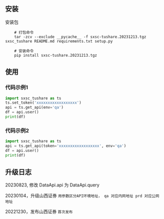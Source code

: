 

## 安装

安装包
```text
    # 打包命令
    tar -zcv --exclude __pycache__ -f sxsc-tushare.20231213.tgz sxsc_tushare README.md requirements.txt setup.py
    
    # 安装命令    
    pip install sxsc-tushare.20231213.tgz
```

## 使用
### 代码示例1
```python
import sxsc_tushare as ts
ts.set_token('xxxxxxxxxxxxxxxxxx')
api = ts.get_api(env='qa')
df = api.user()
print(df)
```

### 代码示例2
```python
import sxsc_tushare as ts
api = ts.get_api(token='xxxxxxxxxxxxxxxxxx', env='qa')
df = api.user()
print(df)
```

## 升级日志
20230823, 修改 DataApi.api 为 DataApi.query

20230104，升级山西证券
    ```
    用参数区分API环境地址，
        qa 对应内网地址
        prd 对应公网地址
    ```

20221230，发布山西证券
    ```
    首次发布
    ```
